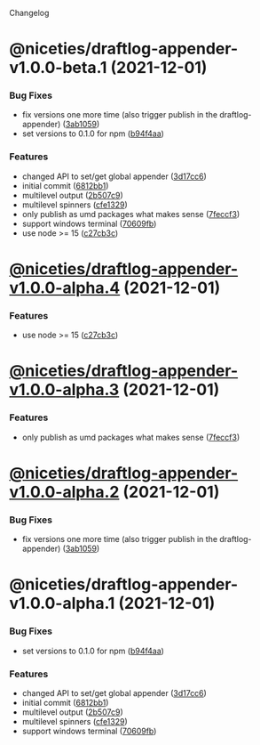 Changelog

# @niceties/draftlog-appender-v1.0.0-beta.1 (2021-12-01)


### Bug Fixes

* fix versions one more time (also trigger publish in the draftlog-appender) ([3ab1059](https://github.com/kshutkin/niceties/commit/3ab10590096c55a721fe72d96499bee892d60c97))
* set versions to 0.1.0 for npm ([b94f4aa](https://github.com/kshutkin/niceties/commit/b94f4aa230cc3ee720a67cae41539a023b18d41b))


### Features

* changed API to set/get global appender ([3d17cc6](https://github.com/kshutkin/niceties/commit/3d17cc68f1b1a2cec4688a0e1623dde27dc94736))
* initial commit ([6812bb1](https://github.com/kshutkin/niceties/commit/6812bb1d7f4f5d9f543c5784c9aeb3c070deed53))
* multilevel output ([2b507c9](https://github.com/kshutkin/niceties/commit/2b507c9c41902d353ea8551d8f335fbefcff70b9))
* multilevel spinners ([cfe1329](https://github.com/kshutkin/niceties/commit/cfe1329391a98ac0a3d9dfe83c055706ac0ac09a))
* only publish as umd packages what makes sense ([7feccf3](https://github.com/kshutkin/niceties/commit/7feccf359670205aa224b391482ec898ae2048ec))
* support windows terminal ([70609fb](https://github.com/kshutkin/niceties/commit/70609fb51b4faebc5a7b6ab13ca323cba6635e0f))
* use node >= 15 ([c27cb3c](https://github.com/kshutkin/niceties/commit/c27cb3c43d2df7e7cf7c90cc77f39c2452235b90))

# [@niceties/draftlog-appender-v1.0.0-alpha.4](https://github.com/kshutkin/niceties/compare/@niceties/draftlog-appender-v1.0.0-alpha.3...@niceties/draftlog-appender-v1.0.0-alpha.4) (2021-12-01)


### Features

* use node >= 15 ([c27cb3c](https://github.com/kshutkin/niceties/commit/c27cb3c43d2df7e7cf7c90cc77f39c2452235b90))

# [@niceties/draftlog-appender-v1.0.0-alpha.3](https://github.com/kshutkin/niceties/compare/@niceties/draftlog-appender-v1.0.0-alpha.2...@niceties/draftlog-appender-v1.0.0-alpha.3) (2021-12-01)


### Features

* only publish as umd packages what makes sense ([7feccf3](https://github.com/kshutkin/niceties/commit/7feccf359670205aa224b391482ec898ae2048ec))

# [@niceties/draftlog-appender-v1.0.0-alpha.2](https://github.com/kshutkin/niceties/compare/@niceties/draftlog-appender-v1.0.0-alpha.1...@niceties/draftlog-appender-v1.0.0-alpha.2) (2021-12-01)


### Bug Fixes

* fix versions one more time (also trigger publish in the draftlog-appender) ([3ab1059](https://github.com/kshutkin/niceties/commit/3ab10590096c55a721fe72d96499bee892d60c97))

# @niceties/draftlog-appender-v1.0.0-alpha.1 (2021-12-01)


### Bug Fixes

* set versions to 0.1.0 for npm ([b94f4aa](https://github.com/kshutkin/niceties/commit/b94f4aa230cc3ee720a67cae41539a023b18d41b))


### Features

* changed API to set/get global appender ([3d17cc6](https://github.com/kshutkin/niceties/commit/3d17cc68f1b1a2cec4688a0e1623dde27dc94736))
* initial commit ([6812bb1](https://github.com/kshutkin/niceties/commit/6812bb1d7f4f5d9f543c5784c9aeb3c070deed53))
* multilevel output ([2b507c9](https://github.com/kshutkin/niceties/commit/2b507c9c41902d353ea8551d8f335fbefcff70b9))
* multilevel spinners ([cfe1329](https://github.com/kshutkin/niceties/commit/cfe1329391a98ac0a3d9dfe83c055706ac0ac09a))
* support windows terminal ([70609fb](https://github.com/kshutkin/niceties/commit/70609fb51b4faebc5a7b6ab13ca323cba6635e0f))
